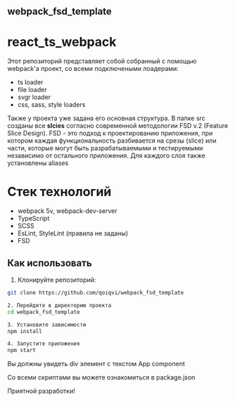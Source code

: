 ## webpack_fsd_template
# react_ts_webpack

Этот репозиторий представляет собой собранный с помощью webpack'a проект, со всеми подключеными лоадерами:
- ts loader
- file loader
- svgr loader
- css, sass, style loaders

Также у проекта уже задана его основная структура. В папке src созданы все **slcies** согласно современной методологии FSD v.2 (Feature Slice Design). FSD - это подход к проектированию приложения, при котором каждая функциональность разбивается на срезы (slice) или части, которые могут быть разрабатываемыми и тестируемыми независимо от остального приложения. Для каждого слоя также установлены aliases

# Стек технологий
- webpack 5v, webpack-dev-server
- TypeScript
- SCSS
- EsLint, StyleLint (правила не заданы)
- FSD

## Как использовать

1. Клонируйте репозиторий:

```bash
git clone https://github.com/qoiqvi/webpack_fsd_template

2. Перейдите в директорию проекта
cd webpack_fsd_template

3. Установите зависимости
npm install

4. Запустите приложения
npm start

```

Вы должны увидеть div элемент с текстом App component

Со всеми скриптами вы можете ознакомиться в package.json

Приятной разработки!




